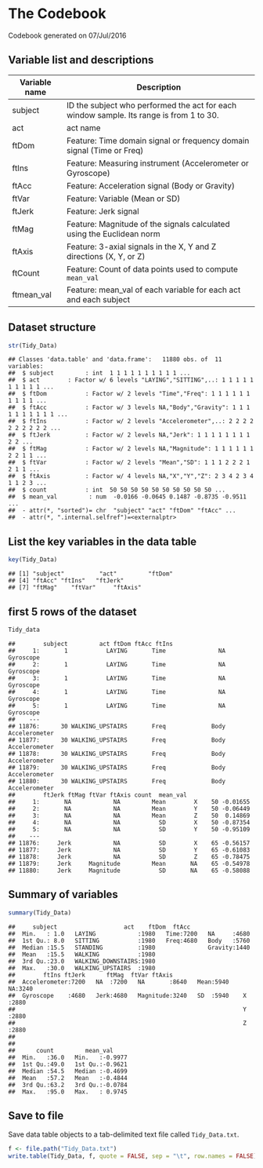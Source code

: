 The Codebook
========
Codebook generated on 07/Jul/2016 

Variable list and descriptions
------------------------------

Variable name    | Description
-----------------|------------
subject          | ID the subject who performed the act for each window sample. Its range is from 1 to 30.
act		         | act name
ftDom		     | Feature: Time domain signal or frequency domain signal (Time or Freq)
ftIns			 | Feature: Measuring instrument (Accelerometer or Gyroscope)
ftAcc			 | Feature: Acceleration signal (Body or Gravity)
ftVar		     | Feature: Variable (Mean or SD)
ftJerk      	 | Feature: Jerk signal
ftMag    		 | Feature: Magnitude of the signals calculated using the Euclidean norm
ftAxis         	 | Feature: 3-axial signals in the X, Y and Z directions (X, Y, or Z)
ftCount        	 | Feature: Count of data points used to compute `mean_val`
ftmean_val      	 | Feature: mean_val of each variable for each act and each subject

Dataset structure
-----------------


```r
str(Tidy_Data)
```

```
## Classes 'data.table' and 'data.frame':	11880 obs. of  11 variables:
##  $ subject         : int  1 1 1 1 1 1 1 1 1 1 ...
##  $ act        : Factor w/ 6 levels "LAYING","SITTING",..: 1 1 1 1 1 1 1 1 1 1 ...
##  $ ftDom     	  : Factor w/ 2 levels "Time","Freq": 1 1 1 1 1 1 1 1 1 1 ...
##  $ ftAcc			  : Factor w/ 3 levels NA,"Body","Gravity": 1 1 1 1 1 1 1 1 1 1 ...
##  $ ftIns  		  : Factor w/ 2 levels "Accelerometer",..: 2 2 2 2 2 2 2 2 2 2 ...
##  $ ftJerk          : Factor w/ 2 levels NA,"Jerk": 1 1 1 1 1 1 1 1 2 2 ...
##  $ ftMag   		  : Factor w/ 2 levels NA,"Magnitude": 1 1 1 1 1 1 2 2 1 1 ...
##  $ ftVar    		  : Factor w/ 2 levels "Mean","SD": 1 1 1 2 2 2 1 2 1 1 ...
##  $ ftAxis          : Factor w/ 4 levels NA,"X","Y","Z": 2 3 4 2 3 4 1 1 2 3 ...
##  $ count           : int  50 50 50 50 50 50 50 50 50 50 ...
##  $ mean_val         : num  -0.0166 -0.0645 0.1487 -0.8735 -0.9511 ...
##  - attr(*, "sorted")= chr  "subject" "act" "ftDom" "ftAcc" ...
##  - attr(*, ".internal.selfref")=<externalptr>
```


List the key variables in the data table
----------------------------------------


```r
key(Tidy_Data)
```

```
## [1] "subject"          "act"         "ftDom"      
## [4] "ftAcc" "ftIns"   "ftJerk"        
## [7] "ftMag"    "ftVar"     "ftAxis"
```


first 5 rows of the dataset
------------------------------


```r
Tidy_data
```

```
##        subject         act ftDom ftAcc ftIns
##     1:       1           LAYING       Time               NA      Gyroscope
##     2:       1           LAYING       Time               NA      Gyroscope
##     3:       1           LAYING       Time               NA      Gyroscope
##     4:       1           LAYING       Time               NA      Gyroscope
##     5:       1           LAYING       Time               NA      Gyroscope
##    ---                                                                    
## 11876:      30 WALKING_UPSTAIRS       Freq             Body  Accelerometer
## 11877:      30 WALKING_UPSTAIRS       Freq             Body  Accelerometer
## 11878:      30 WALKING_UPSTAIRS       Freq             Body  Accelerometer
## 11879:      30 WALKING_UPSTAIRS       Freq             Body  Accelerometer
## 11880:      30 WALKING_UPSTAIRS       Freq             Body  Accelerometer
##        ftJerk ftMag ftVar ftAxis count  mean_val
##     1:       NA            NA         Mean        X    50 -0.01655
##     2:       NA            NA         Mean        Y    50 -0.06449
##     3:       NA            NA         Mean        Z    50  0.14869
##     4:       NA            NA           SD        X    50 -0.87354
##     5:       NA            NA           SD        Y    50 -0.95109
##    ---                                                            
## 11876:     Jerk            NA           SD        X    65 -0.56157
## 11877:     Jerk            NA           SD        Y    65 -0.61083
## 11878:     Jerk            NA           SD        Z    65 -0.78475
## 11879:     Jerk     Magnitude         Mean       NA    65 -0.54978
## 11880:     Jerk     Magnitude           SD       NA    65 -0.58088
```


Summary of variables
--------------------


```r
summary(Tidy_Data)
```

```
##     subject                   act    ftDom  ftAcc
##  Min.   : 1.0   LAYING            :1980   Time:7200   NA     :4680    
##  1st Qu.: 8.0   SITTING           :1980   Freq:4680   Body   :5760    
##  Median :15.5   STANDING          :1980               Gravity:1440    
##  Mean   :15.5   WALKING           :1980                               
##  3rd Qu.:23.0   WALKING_DOWNSTAIRS:1980                               
##  Max.   :30.0   WALKING_UPSTAIRS  :1980                               
##        ftIns ftJerk      ftMag  ftVar ftAxis 
##  Accelerometer:7200   NA  :7200   NA       :8640   Mean:5940    NA:3240  
##  Gyroscope    :4680   Jerk:4680   Magnitude:3240   SD  :5940    X :2880  
##                                                                 Y :2880  
##                                                                 Z :2880  
##                                                                          
##                                                                          
##      count         mean_val       
##  Min.   :36.0   Min.   :-0.9977  
##  1st Qu.:49.0   1st Qu.:-0.9621  
##  Median :54.5   Median :-0.4699  
##  Mean   :57.2   Mean   :-0.4844  
##  3rd Qu.:63.2   3rd Qu.:-0.0784  
##  Max.   :95.0   Max.   : 0.9745
```


Save to file
------------

Save data table objects to a tab-delimited text file called `Tidy_Data.txt`.


```r
f <- file.path("Tidy_Data.txt")
write.table(Tidy_Data, f, quote = FALSE, sep = "\t", row.names = FALSE)
```
